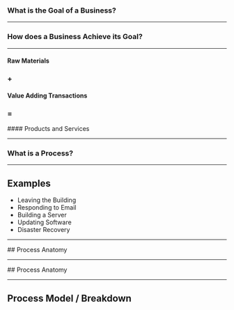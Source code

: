 ### What is the <span class="highlight">Goal</span> of a Business?

---

### How does a Business Achieve its Goal?

---

#### Raw Materials

###  \+ <!-- .element: class="fragment" -->

#### <span class="highlight">Value Adding Transactions</span> <!-- .element: class="fragment" -->

### =  <!-- .element: class="fragment" -->

#### Products and Services <!-- .element: class="fragment" -->

---

### What is a Process?

---

## Examples

- Leaving the Building
- Responding to Email
- Building a Server
- Updating Software
- Disaster Recovery

---

<!-- slide: data-transition="none" -->

## Process Anatomy

<object type="image/svg+xml" data="assets/background/theory/process-anatomy-1.svg"></object>

---

<!-- slide: data-transition="none" -->

## Process Anatomy

<object type="image/svg+xml" data="assets/background/theory/process-anatomy-2.svg"></object>

---

## Process Model / Breakdown

<object type="image/svg+xml" data="assets/background/theory/business-process-model.svg">
	<param id="department" class="fragment" data-fragment-index="1">
	<param id="team" class="fragment" data-fragment-index="2">
</object>
